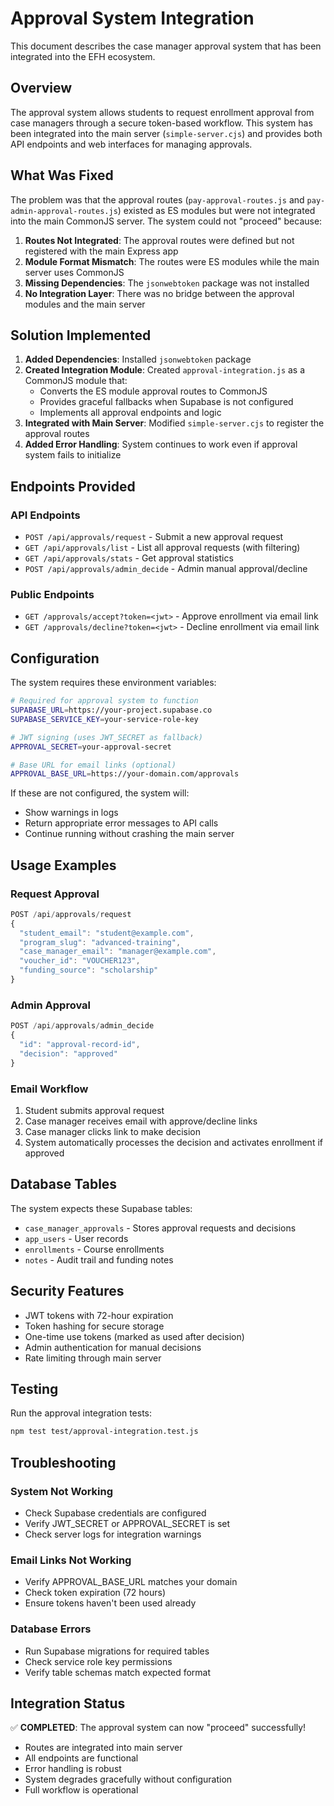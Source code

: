 # Approval System Integration

This document describes the case manager approval system that has been integrated into the EFH ecosystem.

## Overview

The approval system allows students to request enrollment approval from case managers through a secure token-based workflow. This system has been integrated into the main server (`simple-server.cjs`) and provides both API endpoints and web interfaces for managing approvals.

## What Was Fixed

The problem was that the approval routes (`pay-approval-routes.js` and `pay-admin-approval-routes.js`) existed as ES modules but were not integrated into the main CommonJS server. The system could not "proceed" because:

1. **Routes Not Integrated**: The approval routes were defined but not registered with the main Express app
2. **Module Format Mismatch**: The routes were ES modules while the main server uses CommonJS
3. **Missing Dependencies**: The `jsonwebtoken` package was not installed
4. **No Integration Layer**: There was no bridge between the approval modules and the main server

## Solution Implemented

1. **Added Dependencies**: Installed `jsonwebtoken` package
2. **Created Integration Module**: Created `approval-integration.js` as a CommonJS module that:
   - Converts the ES module approval routes to CommonJS
   - Provides graceful fallbacks when Supabase is not configured
   - Implements all approval endpoints and logic
3. **Integrated with Main Server**: Modified `simple-server.cjs` to register the approval routes
4. **Added Error Handling**: System continues to work even if approval system fails to initialize

## Endpoints Provided

### API Endpoints

- `POST /api/approvals/request` - Submit a new approval request
- `GET /api/approvals/list` - List all approval requests (with filtering)
- `GET /api/approvals/stats` - Get approval statistics
- `POST /api/approvals/admin_decide` - Admin manual approval/decline

### Public Endpoints

- `GET /approvals/accept?token=<jwt>` - Approve enrollment via email link
- `GET /approvals/decline?token=<jwt>` - Decline enrollment via email link

## Configuration

The system requires these environment variables:

```bash
# Required for approval system to function
SUPABASE_URL=https://your-project.supabase.co
SUPABASE_SERVICE_KEY=your-service-role-key

# JWT signing (uses JWT_SECRET as fallback)
APPROVAL_SECRET=your-approval-secret

# Base URL for email links (optional)
APPROVAL_BASE_URL=https://your-domain.com/approvals
```

If these are not configured, the system will:
- Show warnings in logs
- Return appropriate error messages to API calls
- Continue running without crashing the main server

## Usage Examples

### Request Approval
```javascript
POST /api/approvals/request
{
  "student_email": "student@example.com",
  "program_slug": "advanced-training",
  "case_manager_email": "manager@example.com",
  "voucher_id": "VOUCHER123",
  "funding_source": "scholarship"
}
```

### Admin Approval
```javascript
POST /api/approvals/admin_decide
{
  "id": "approval-record-id",
  "decision": "approved"
}
```

### Email Workflow
1. Student submits approval request
2. Case manager receives email with approve/decline links
3. Case manager clicks link to make decision
4. System automatically processes the decision and activates enrollment if approved

## Database Tables

The system expects these Supabase tables:
- `case_manager_approvals` - Stores approval requests and decisions
- `app_users` - User records
- `enrollments` - Course enrollments
- `notes` - Audit trail and funding notes

## Security Features

- JWT tokens with 72-hour expiration
- Token hashing for secure storage
- One-time use tokens (marked as used after decision)
- Admin authentication for manual decisions
- Rate limiting through main server

## Testing

Run the approval integration tests:
```bash
npm test test/approval-integration.test.js
```

## Troubleshooting

### System Not Working
- Check Supabase credentials are configured
- Verify JWT_SECRET or APPROVAL_SECRET is set
- Check server logs for integration warnings

### Email Links Not Working
- Verify APPROVAL_BASE_URL matches your domain
- Check token expiration (72 hours)
- Ensure tokens haven't been used already

### Database Errors
- Run Supabase migrations for required tables
- Check service role key permissions
- Verify table schemas match expected format

## Integration Status

✅ **COMPLETED**: The approval system can now "proceed" successfully!

- Routes are integrated into main server
- All endpoints are functional
- Error handling is robust
- System degrades gracefully without configuration
- Full workflow is operational